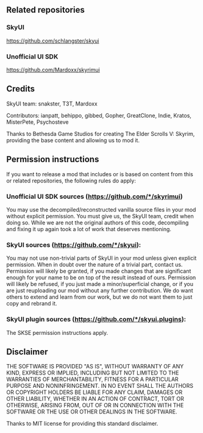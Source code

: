 Related repositories
--------------------
### SkyUI
https://github.com/schlangster/skyui

### Unofficial UI SDK
https://github.com/Mardoxx/skyrimui


Credits
-------
SkyUI team: snakster, T3T, Mardoxx

Contributors: ianpatt, behippo, gibbed, Gopher, GreatClone, Indie, Kratos, MisterPete, Psychosteve

Thanks to Bethesda Game Studios for creating The Elder Scrolls V: Skyrim, providing the base content and allowing us to mod it.


Permission instructions
-----------------------
If you want to release a mod that includes or is based on content from this or related repositories, the following rules do apply:

### Unofficial UI SDK sources (https://github.com/*/skyrimui)
You may use the decompiled/reconstructed vanilla source files in your mod without explicit permission.
You must give us, the SkyUI team, credit when doing so. While we are not the original authors of this code, decompiling and fixing it up again took a lot of work that deserves mentioning.

### SkyUI sources (https://github.com/*/skyui):
You may not use non-trivial parts of SkyUI in your mod unless given explicit permission. When in doubt over the nature of a trivial part, contact us.
Permission will likely be granted, if you made changes that are significant enough for your name to be on top of the result instead of ours.
Permission will likely be refused, if you just made a minor/superficial change, or if you are just reuploading our mod without any further contribution.
We do want others to extend and learn from our work, but we do not want them to just copy and rebrand it.

### SkyUI plugin sources (https://github.com/*/skyui.plugins):
The SKSE permission instructions apply.


Disclaimer
----------
THE SOFTWARE IS PROVIDED "AS IS", WITHOUT WARRANTY OF ANY KIND, EXPRESS OR IMPLIED, INCLUDING BUT NOT LIMITED TO THE WARRANTIES OF MERCHANTABILITY, FITNESS FOR A PARTICULAR PURPOSE AND NONINFRINGEMENT. IN NO EVENT SHALL THE AUTHORS OR COPYRIGHT HOLDERS BE LIABLE FOR ANY CLAIM, DAMAGES OR OTHER LIABILITY, WHETHER IN AN ACTION OF CONTRACT, TORT OR OTHERWISE, ARISING FROM, OUT OF OR IN CONNECTION WITH THE SOFTWARE OR THE USE OR OTHER DEALINGS IN THE SOFTWARE.

Thanks to MIT license for providing this standard disclaimer.